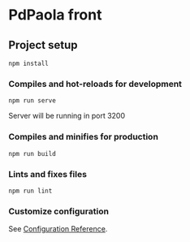 # PdPaola front

## Project setup
```
npm install
```

### Compiles and hot-reloads for development
```
npm run serve
```

Server will be running in port 3200

### Compiles and minifies for production
```
npm run build
```

### Lints and fixes files
```
npm run lint
```

### Customize configuration
See [Configuration Reference](https://cli.vuejs.org/config/).
